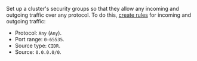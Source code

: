 
Set up a cluster's security groups so that they allow any incoming and outgoing traffic over any protocol. To do this, [create rules](../../../vpc/operations/security-group-update.md#add-rule) for incoming and outgoing traffic:

* Protocol: `Any` (`Any`).
* Port range: `0-65535`.
* Source type: `CIDR`.
* Source: `0.0.0.0/0`.

